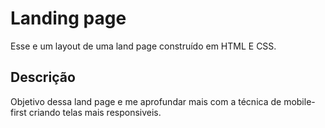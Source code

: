 # Landing page

Esse e um layout de uma land page construído em HTML E CSS.

## Descrição

Objetivo dessa land page e me aprofundar mais com a técnica de mobile-first criando telas mais responsiveis.
